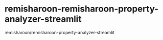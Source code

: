 # remisharoon-remisharoon-property-analyzer-streamlit
remisharoon/remisharoon-property-analyzer-streamlit
